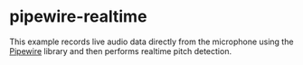 # pipewire-realtime

This example records live audio data directly from the microphone using the [Pipewire](https://pipewire.org/) library and then performs realtime pitch detection.
